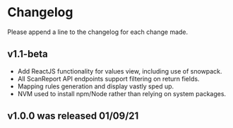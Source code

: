# Changelog

Please append a line to the changelog for each change made.

## v1.1-beta
* Add ReactJS functionality for values view, including use of snowpack.
* All ScanReport API endpoints support filtering on return fields.
* Mapping rules generation and display vastly sped up.
* NVM used to install npm/Node rather than relying on system packages.

## v1.0.0 was released 01/09/21
